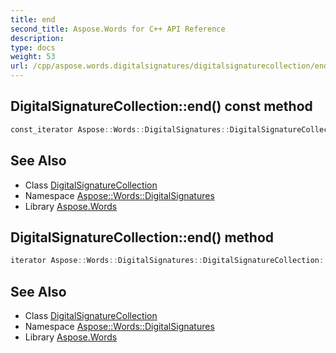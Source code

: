 ```yaml
---
title: end
second_title: Aspose.Words for C++ API Reference
description: 
type: docs
weight: 53
url: /cpp/aspose.words.digitalsignatures/digitalsignaturecollection/end/
---
```

## DigitalSignatureCollection::end() const method




```cpp
const_iterator Aspose::Words::DigitalSignatures::DigitalSignatureCollection::end() const noexcept
```

## See Also

* Class [DigitalSignatureCollection](../)
* Namespace [Aspose::Words::DigitalSignatures](../../)
* Library [Aspose.Words](../../../)
## DigitalSignatureCollection::end() method




```cpp
iterator Aspose::Words::DigitalSignatures::DigitalSignatureCollection::end() noexcept
```

## See Also

* Class [DigitalSignatureCollection](../)
* Namespace [Aspose::Words::DigitalSignatures](../../)
* Library [Aspose.Words](../../../)
